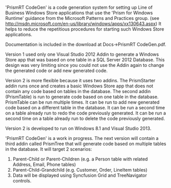 'PrismRT CodeGen' is a code generation system for setting up Line of Business Windows Store applications that use the 'Prism for Windows Runtime' guidance from the Microsoft Patterns and Practices group. 
(see http://msdn.microsoft.com/en-us/library/windows/apps/xx130643.aspx)
It helps to reduce the repetitious procedures for starting such Windows Store applications. 

Documentation is included in the download at Docs->PrismRT CodeGen.pdf.

Version 1 used only one Visual Studio 2012 Addin to generate a Windows Store app that was based on one table in a SQL Server 2012 Database. This design was very limiting since you could not use the Addin again to change the generated code or add new generated code. 

Version 2 is more flexible because it uses two addins. The PrismStarter addin runs once and creates a basic Windows Store app that does not contain any code based on tables in the database. The second addin (PrismTable) is run to generate code  based on one table in the database. PrismTable can be run multiple times. It can be run to add new generated code based on a different table in the database. It can be run a second time on a table already run to redo the code previously generated. It can be run a second time on a table already run to delete the code previously generated. 

Version 2 is developed to run on Windows 8.1 and Visual Studio 2013.

'PrismRT CodeGen' is a work in progress. The next version will contain a third addin called PrismTree that will generate code based on multiple tables in the database. 
It will target 2 scenarios:
1) Parent-Child or Parent-Children (e.g. a Person table with related Address, Email, Phone tables)
2) Parent-Child-Grandchild (e.g. Customer, Order, LineItem tables)
3) Data will be displayed using Syncfusion Grid and TreeNavigator controls.